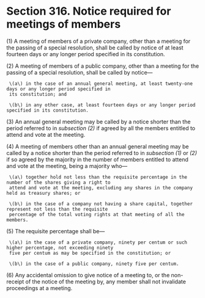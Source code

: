 # Section 316. Notice required for meetings of members

\(1\) A meeting of members of a private company, other than a meeting for the passing of a special resolution, shall be called by notice of at least fourteen days or any longer period specified in its constitution.

\(2\) A meeting of members of a public company, other than a meeting for the passing of a special resolution, shall be called by notice—

     \(a\) in the case of an annual general meeting, at least twenty-one days or any longer period specified in  
     its constitution; and

     \(b\) in any other case, at least fourteen days or any longer period specified in its constitution.

\(3\) An annual general meeting may be called by a notice shorter than the period referred to in _subsection \(2\)_ if agreed by all the members entitled to attend and vote at the meeting.

\(4\) A meeting of members other than an annual general meeting may be called by a notice shorter than the period referred to in _subsection \(1\)_ or _\(2\)_ if so agreed by the majority in the number of members entitled to attend and vote at the meeting, being a majority who—

     \(a\) together hold not less than the requisite percentage in the number of the shares giving a right to  
     attend and vote at the meeting, excluding any shares in the company held as treasury shares; or

     \(b\) in the case of a company not having a share capital, together represent not less than the requisite  
     percentage of the total voting rights at that meeting of all the members.

\(5\) The requisite percentage shall be—

     \(a\) in the case of a private company, ninety per centum or such higher percentage, not exceeding ninety  
     five per centum as may be specified in the constitution; or

     \(b\) in the case of a public company, ninety five per centum.

\(6\) Any accidental omission to give notice of a meeting to, or the non-receipt of the notice of the meeting by, any member shall not invalidate proceedings at a meeting.

